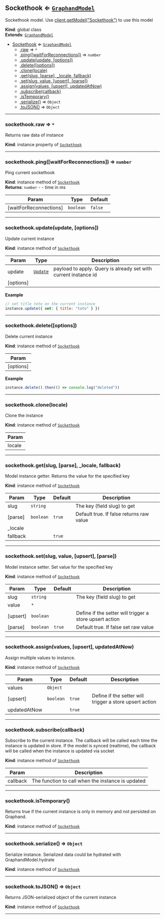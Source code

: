 <a name="Sockethook"></a>

## Sockethook ⇐ [<code>GraphandModel</code>](GraphandModel.md#GraphandModel)
Sockethook model. Use [client.getModel("Sockethook")](Client.md#Client+getModel) to use this model

**Kind**: global class  
**Extends**: [<code>GraphandModel</code>](GraphandModel.md#GraphandModel)  

* [Sockethook](Sockethook.md#Sockethook) ⇐ [<code>GraphandModel</code>](GraphandModel.md#GraphandModel)
    * [.raw](GraphandModel.md#GraphandModel+raw) ⇒ <code>\*</code>
    * [.ping([waitForReconnections])](Sockethook.md#Sockethook+ping) ⇒ <code>number</code>
    * [.update(update, [options])](GraphandModel.md#GraphandModel+update)
    * [.delete([options])](GraphandModel.md#GraphandModel+delete)
    * [.clone(locale)](GraphandModel.md#GraphandModel+clone)
    * [.get(slug, [parse], _locale, fallback)](GraphandModel.md#GraphandModel+get)
    * [.set(slug, value, [upsert], [parse])](GraphandModel.md#GraphandModel+set)
    * [.assign(values, [upsert], updatedAtNow)](GraphandModel.md#GraphandModel+assign)
    * [.subscribe(callback)](GraphandModel.md#GraphandModel+subscribe)
    * [.isTemporary()](GraphandModel.md#GraphandModel+isTemporary)
    * [.serialize()](GraphandModel.md#GraphandModel+serialize) ⇒ <code>Object</code>
    * [.toJSON()](GraphandModel.md#GraphandModel+toJSON) ⇒ <code>Object</code>


* * *

<a name="GraphandModel+raw"></a>

### sockethook.raw ⇒ <code>\*</code>
Returns raw data of instance

**Kind**: instance property of [<code>Sockethook</code>](Sockethook.md#Sockethook)  

* * *

<a name="Sockethook+ping"></a>

### sockethook.ping([waitForReconnections]) ⇒ <code>number</code>
Ping current sockethook

**Kind**: instance method of [<code>Sockethook</code>](Sockethook.md#Sockethook)  
**Returns**: <code>number</code> - - time in ms  

| Param | Type | Default |
| --- | --- | --- |
| [waitForReconnections] | <code>boolean</code> | <code>false</code> | 


* * *

<a name="GraphandModel+update"></a>

### sockethook.update(update, [options])
Update current instance

**Kind**: instance method of [<code>Sockethook</code>](Sockethook.md#Sockethook)  

| Param | Type | Description |
| --- | --- | --- |
| update | [<code>Update</code>](#Update) | payload to apply. Query is already set with current instance id |
| [options] |  |  |

**Example**  
```js
// set title toto on the current instance
instance.update({ set: { title: "toto" } })
```

* * *

<a name="GraphandModel+delete"></a>

### sockethook.delete([options])
Delete current instance

**Kind**: instance method of [<code>Sockethook</code>](Sockethook.md#Sockethook)  

| Param |
| --- |
| [options] | 

**Example**  
```js
instance.delete().then(() => console.log("deleted"))
```

* * *

<a name="GraphandModel+clone"></a>

### sockethook.clone(locale)
Clone the instance

**Kind**: instance method of [<code>Sockethook</code>](Sockethook.md#Sockethook)  

| Param |
| --- |
| locale | 


* * *

<a name="GraphandModel+get"></a>

### sockethook.get(slug, [parse], _locale, fallback)
Model instance getter. Returns the value for the specified key

**Kind**: instance method of [<code>Sockethook</code>](Sockethook.md#Sockethook)  

| Param | Type | Default | Description |
| --- | --- | --- | --- |
| slug | <code>string</code> |  | The key (field slug) to get |
| [parse] | <code>boolean</code> | <code>true</code> | Default true. If false returns raw value |
| _locale |  |  |  |
| fallback |  | <code>true</code> |  |


* * *

<a name="GraphandModel+set"></a>

### sockethook.set(slug, value, [upsert], [parse])
Model instance setter. Set value for the specified key

**Kind**: instance method of [<code>Sockethook</code>](Sockethook.md#Sockethook)  

| Param | Type | Default | Description |
| --- | --- | --- | --- |
| slug | <code>string</code> |  | The key (field slug) to get |
| value | <code>\*</code> |  |  |
| [upsert] | <code>boolean</code> |  | Define if the setter will trigger a store upsert action |
| [parse] | <code>boolean</code> | <code>true</code> | Default true. If false set raw value |


* * *

<a name="GraphandModel+assign"></a>

### sockethook.assign(values, [upsert], updatedAtNow)
Assign multiple values to instance.

**Kind**: instance method of [<code>Sockethook</code>](Sockethook.md#Sockethook)  

| Param | Type | Default | Description |
| --- | --- | --- | --- |
| values | <code>Object</code> |  |  |
| [upsert] | <code>boolean</code> | <code>true</code> | Define if the setter will trigger a store upsert action |
| updatedAtNow |  | <code>true</code> |  |


* * *

<a name="GraphandModel+subscribe"></a>

### sockethook.subscribe(callback)
Subscribe to the current instance. The callback will be called each time the instance is updated in store.
If the model is synced (realtime), the callback will be called when the instance is updated via socket

**Kind**: instance method of [<code>Sockethook</code>](Sockethook.md#Sockethook)  

| Param | Description |
| --- | --- |
| callback | The function to call when the instance is updated |


* * *

<a name="GraphandModel+isTemporary"></a>

### sockethook.isTemporary()
Returns true if the current instance is only in memory and not persisted on Graphand.

**Kind**: instance method of [<code>Sockethook</code>](Sockethook.md#Sockethook)  

* * *

<a name="GraphandModel+serialize"></a>

### sockethook.serialize() ⇒ <code>Object</code>
Serialize instance. Serialized data could be hydrated with GraphandModel.hydrate

**Kind**: instance method of [<code>Sockethook</code>](Sockethook.md#Sockethook)  

* * *

<a name="GraphandModel+toJSON"></a>

### sockethook.toJSON() ⇒ <code>Object</code>
Returns JSON-serialized object of the current instance

**Kind**: instance method of [<code>Sockethook</code>](Sockethook.md#Sockethook)  

* * *

